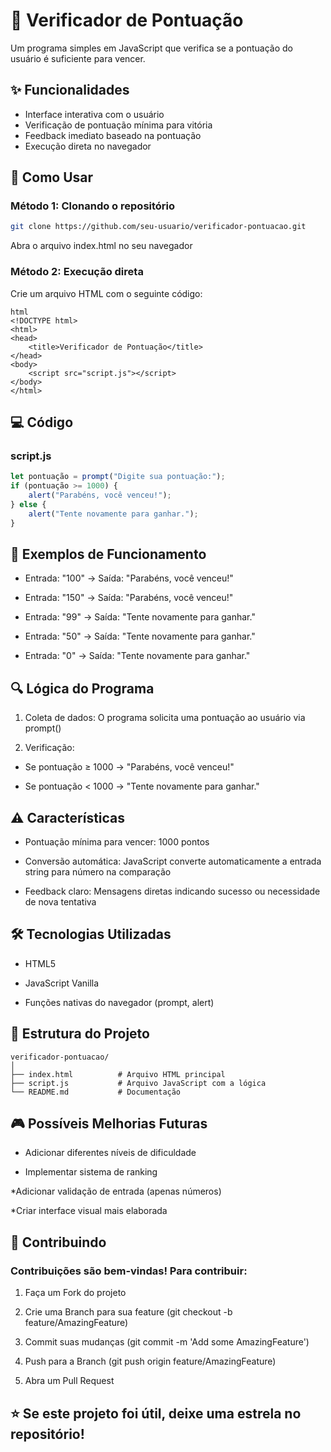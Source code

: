 # 🎯 Verificador de Pontuação

Um programa simples em JavaScript que verifica se a pontuação do usuário é suficiente para vencer.

## ✨ Funcionalidades

- Interface interativa com o usuário
- Verificação de pontuação mínima para vitória
- Feedback imediato baseado na pontuação
- Execução direta no navegador

## 🚀 Como Usar

### Método 1: Clonando o repositório
```bash
git clone https://github.com/seu-usuario/verificador-pontuacao.git
```

Abra o arquivo index.html no seu navegador

### Método 2: Execução direta
Crie um arquivo HTML com o seguinte código:
```
html
<!DOCTYPE html>
<html>
<head>
    <title>Verificador de Pontuação</title>
</head>
<body>
    <script src="script.js"></script>
</body>
</html>
```

## 💻 Código
### script.js
```javascript
let pontuação = prompt("Digite sua pontuação:");
if (pontuação >= 1000) {
    alert("Parabéns, você venceu!");
} else {
    alert("Tente novamente para ganhar.");
}
```

## 🎯 Exemplos de Funcionamento

* Entrada: "100" → Saída: "Parabéns, você venceu!"

* Entrada: "150" → Saída: "Parabéns, você venceu!"

* Entrada: "99" → Saída: "Tente novamente para ganhar."

* Entrada: "50" → Saída: "Tente novamente para ganhar."

* Entrada: "0" → Saída: "Tente novamente para ganhar."

## 🔍 Lógica do Programa
1. Coleta de dados: O programa solicita uma pontuação ao usuário via prompt()

2. Verificação:

* Se pontuação ≥ 1000 → "Parabéns, você venceu!"

* Se pontuação < 1000 → "Tente novamente para ganhar."

## ⚠️ Características
* Pontuação mínima para vencer: 1000 pontos

* Conversão automática: JavaScript converte automaticamente a entrada string para número na comparação

* Feedback claro: Mensagens diretas indicando sucesso ou necessidade de nova tentativa

## 🛠️ Tecnologias Utilizadas
* HTML5

* JavaScript Vanilla

* Funções nativas do navegador (prompt, alert)

## 📁 Estrutura do Projeto
```text
verificador-pontuacao/
│
├── index.html          # Arquivo HTML principal
├── script.js           # Arquivo JavaScript com a lógica
└── README.md           # Documentação
```

## 🎮 Possíveis Melhorias Futuras

* Adicionar diferentes níveis de dificuldade

* Implementar sistema de ranking

*Adicionar validação de entrada (apenas números)

*Criar interface visual mais elaborada

## 🤝 Contribuindo
### Contribuições são bem-vindas! Para contribuir:

1. Faça um Fork do projeto

2. Crie uma Branch para sua feature (git checkout -b feature/AmazingFeature)

3. Commit suas mudanças (git commit -m 'Add some AmazingFeature')

4. Push para a Branch (git push origin feature/AmazingFeature)

5. Abra um Pull Request



## ⭐ Se este projeto foi útil, deixe uma estrela no repositório!

